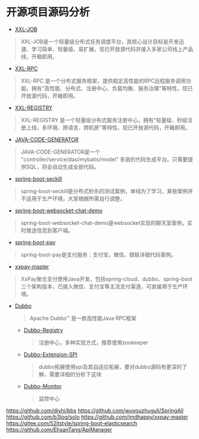 # 开源项目源码分析

- [XXL-JOB](https://github.com/zanghongmin/Source-Code-Reading-for-100-Projects/blob/master/docs/XXL-JOB.md)  
> XXL-JOB是一个轻量级分布式任务调度平台，其核心设计目标是开发迅速、学习简单、轻量级、易扩展。现已开放源代码并接入多家公司线上产品线，开箱即用。
- [XXL-RPC](https://github.com/zanghongmin/Source-Code-Reading-for-100-Projects/blob/master/docs/XXL-RPC.md)  
> XXL-RPC 是一个分布式服务框架，提供稳定高性能的RPC远程服务调用功能。拥有"高性能、分布式、注册中心、负载均衡、服务治理"等特性。现已开放源代码，开箱即用。
- [XXL-REGISTRY](https://github.com/zanghongmin/Source-Code-Reading-for-100-Projects/blob/master/docs/XXL-REGISTRY.md)  
> XXL-REGISTRY 是一个轻量级分布式服务注册中心，拥有"轻量级、秒级注册上线、多环境、跨语言、跨机房"等特性。现已开放源代码，开箱即用。
- [JAVA-CODE-GENERATOR](https://github.com/zanghongmin/Source-Code-Reading-for-100-Projects/blob/master/docs/JAVA-CODE-GENERATOR.md)  
> JAVA-CODE-GENERATOR是一个 "controller/service/dao/mybatis/model" 多层的代码生成平台。只需要提供SQL，将会自动生成全部代码。
- [spring-boot-seckill](https://github.com/zanghongmin/Source-Code-Reading-for-100-Projects/blob/master/docs/spring-boot-seckill.md)  
> spring-boot-seckill是分布式秒杀的测试案例，单纯为了学习，某些案例并不适用于生产环境，大家根据所需自行调整。
- [spring-boot-websocket-chat-demo](https://github.com/zanghongmin/Source-Code-Reading-for-100-Projects/blob/master/docs/spring-boot-websocket-chat-demo.md)  
> spring-boot-websocket-chat-demo是websocket实现的聊天室案例，实时推送信息到客户端。
- [spring-boot-pay](https://github.com/zanghongmin/Source-Code-Reading-for-100-Projects/blob/master/docs/spring-boot-pay.md)  
> spring-boot-pay是支付服务：支付宝，微信，银联详细代码案例。
- [xxpay-master](https://github.com/zanghongmin/Source-Code-Reading-for-100-Projects/blob/master/docs/xxpay-master.md)  
> XxPay聚合支付使用Java开发，包括spring-cloud、dubbo、spring-boot三个架构版本，已接入微信、支付宝等主流支付渠道，可直接用于生产环境。
- [Dubbo](https://github.com/zanghongmin/Source-Code-Reading-for-100-Projects/blob/master/docs/dubbo.md)  
    > Apache Dubbo™ 是一款高性能Java RPC框架
    - [Dubbo-Registry](https://github.com/zanghongmin/Source-Code-Reading-for-100-Projects/blob/master/docs/dubbo-Registry.md)  
        > 注册中心，多种实现方式，推荐使用zookeeper       
    - [Dubbo-Extension-SPI](https://github.com/zanghongmin/Source-Code-Reading-for-100-Projects/blob/master/docs/dubbo-extension.md)  
        > dubbo拓展使用spi及其自适应拓展，要对dubbo源码有更深的了解，需要详细的分析下这块
    - [Dubbo-Monitor](https://github.com/zanghongmin/Source-Code-Reading-for-100-Projects/blob/master/docs/dubbo-Monitor.md)  
        > 监控中心      




https://github.com/diyhi/bbs
https://github.com/wuyouzhuguli/SpringAll
https://github.com/b3log/solo
https://github.com/jmdhappy/xxpay-master
https://gitee.com/52itstyle/spring-boot-elasticsearch
https://github.com/EhsanTang/ApiManager








